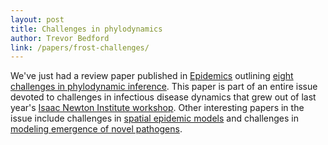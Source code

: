 ```yaml
---
layout: post
title: Challenges in phylodynamics
author: Trevor Bedford
link: /papers/frost-challenges/
---
```


We've just had a review paper published in [Epidemics](http://dx.doi.org/10.1016/j.epidem.2014.09.001) outlining [eight challenges in phylodynamic inference](/papers/frost-challenges/). This paper is part of an entire issue devoted to challenges in infectious disease dynamics that grew out of last year's [Isaac Newton Institute workshop](http://www.newton.ac.uk/event/IDD). Other interesting papers in the issue include challenges in [spatial epidemic models](http://www.sciencedirect.com/science/article/pii/S1755436514000310) and challenges in [modeling emergence of novel pathogens](http://www.sciencedirect.com/science/article/pii/S1755436514000504).